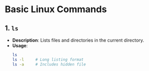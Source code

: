 # Basic Linux Commands

## 1. `ls`
- **Description**: Lists files and directories in the current directory.
- **Usage**: 
  ```bash
  ls
  ls -l     # Long listing format
  ls -a     # Includes hidden file